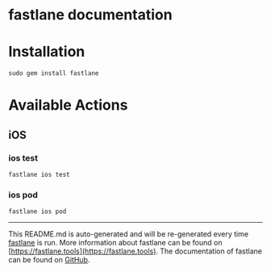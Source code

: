 fastlane documentation
================
# Installation
```
sudo gem install fastlane
```
# Available Actions
## iOS
### ios test
```
fastlane ios test
```

### ios pod
```
fastlane ios pod
```


----

This README.md is auto-generated and will be re-generated every time [fastlane](https://fastlane.tools) is run.
More information about fastlane can be found on [https://fastlane.tools](https://fastlane.tools).
The documentation of fastlane can be found on [GitHub](https://github.com/fastlane/fastlane/tree/master/fastlane).
